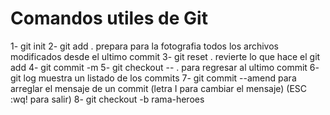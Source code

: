 # Comandos utiles de Git

1- git init
2- git add .  prepara para la fotografia todos los archivos modificados desde el ultimo commit
3- git reset .  revierte lo que hace el git add
4- git commit -m 
5- git checkout -- .  para regresar al ultimo commit
6- git log  muestra un listado de los commits
7- git commit --amend  para arreglar el mensaje de un commit (letra I para cambiar el mensaje) (ESC :wq! para salir)
8- git checkout -b rama-heroes